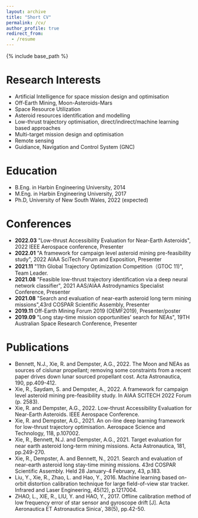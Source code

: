 ```yaml
---
layout: archive
title: "Short CV"
permalink: /cv/
author_profile: true
redirect_from:
  - /resume
---
```


{% include base_path %}

# Research Interests
* Artificial Intelligence for space mission design and optimisation
* Off-Earth Mining, Moon-Asteroids-Mars
* Space Resource Utilization
* Asteroid resources identification and modelling
* Low-thrust trajectory optimisation, direct/indirect/machine learning based approaches
* Multi-target mission design and optimisation
* Remote sensing 
* Guidiance, Navigation and Control System (GNC)

Education
======
* B.Eng. in Harbin Engineering University, 2014
* M.Eng. in Harbin Engineering University, 2017
* Ph.D, University of New South Wales, 2022 (expected)

# Conferences
* **2022.03** "Low-thrust Accessibility Evaluation for Near-Earth Asteroids", 2022 IEEE Aerospace conference, Presenter
* **2022.01** "A framework for campaign level asteroid mining pre-feasibility study", 2022 AIAA SciTech Forum and Exposition, Presenter
* **2021.11** "11th Global Trajectory Optimization Competition（GTOC 11)", Team Leader.
* **2021.08** "Feasible low-thrust trajectory identification via a deep neural network classifier", 2021 AAS/AIAA Astrodynamics Specialist Conference, Presenter
* **2021.08** "Search and evaluation of near-earth asteroid long term mining missions",43rd COSPAR Scientific Assembly, Presenter
* **2019.11** Off-Earth Mining Forum 2019 (OEMF2019), Presenter/poster
* **2019.09** "Long stay-time mission opportunities’ search for NEAs", 19TH Australian Space Research Conference, Presenter

# Publications
* Bennett, N.J., Xie, R. and Dempster, A.G., 2022. The Moon and NEAs as sources of cislunar propellant; removing some constraints from a recent paper drives down lunar sourced propellant cost. Acta Astronautica, 190, pp.409-412.
* Xie, R., Saydam, S. and Dempster, A., 2022. A framework for campaign level asteroid mining pre-feasibility study. In AIAA SCITECH 2022 Forum (p. 2583).
* Xie, R. and Dempster, A.G., 2022. Low-thrust Accessibility Evaluation for Near-Earth Asteroids. IEEE Aerospace Conference.
* Xie, R. and Dempster, A.G., 2021. An on-line deep learning framework for low-thrust trajectory optimisation. Aerospace Science and Technology, 118, p.107002.
* Xie, R., Bennett, N.J. and Dempster, A.G., 2021. Target evaluation for near earth asteroid long-term mining missions. Acta Astronautica, 181, pp.249-270.
* Xie, R., Dempster, A. and Bennett, N., 2021. Search and evaluation of near-earth asteroid long stay-time mining missions. 43rd COSPAR Scientific Assembly. Held 28 January-4 February, 43, p.183.
* Liu, Y., Xie, R., Zhao, L. and Hao, Y., 2016. Machine learning based on-orbit distortion calibration technique for large field-of-view star tracker. Infrared and Laser Engineering, 45(12), p.1217004.
* ZHAO, L., XIE, R., LIU, Y. and HAO, Y., 2017. Offline calibration method of low frequency error of star sensor and gyroscope drift [J]. Acta Aeronautica ET Astronautica Sinicaˈ, 38(5), pp.42-50.